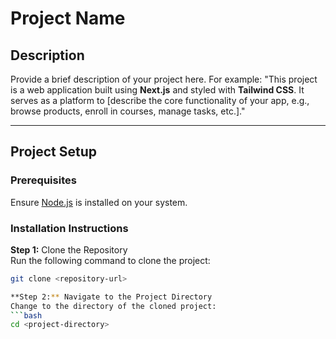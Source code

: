 # Project Name

## Description
Provide a brief description of your project here. For example:
"This project is a web application built using **Next.js** and styled with **Tailwind CSS**. It serves as a platform to [describe the core functionality of your app, e.g., browse products, enroll in courses, manage tasks, etc.]."

---

## Project Setup

### Prerequisites
Ensure [Node.js](https://nodejs.org/) is installed on your system.

### Installation Instructions

**Step 1:** Clone the Repository  
Run the following command to clone the project:
```bash
git clone <repository-url>

**Step 2:** Navigate to the Project Directory  
Change to the directory of the cloned project:
```bash
cd <project-directory>

